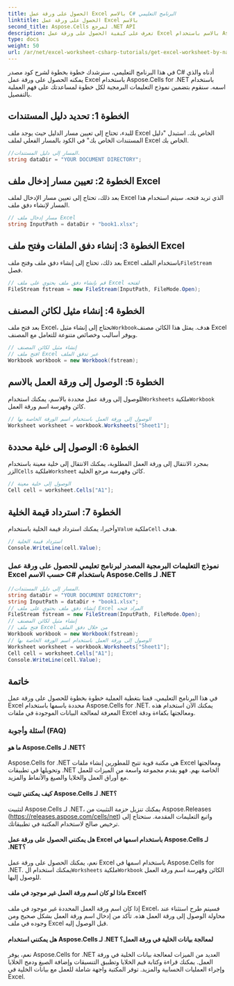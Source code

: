 ```yaml
---
title: الحصول على ورقة عمل Excel بالاسم C# البرنامج التعليمي
linktitle: الحصول على ورقة عمل Excel بالاسم
second_title: Aspose.Cells لمرجع .NET API
description: تعرف على كيفية الحصول على ورقة عمل Excel بالاسم باستخدام Aspose.Cells لـ .NET. البرنامج التعليمي خطوة بخطوة مع أمثلة التعليمات البرمجية.
type: docs
weight: 50
url: /ar/net/excel-worksheet-csharp-tutorials/get-excel-worksheet-by-name-csharp-tutorial/
---
```

في هذا البرنامج التعليمي، سنرشدك خطوة بخطوة لشرح كود مصدر C# أدناه والذي يمكنه الحصول على ورقة عمل Excel باستخدام Aspose.Cells for .NET باستخدام اسمه. سنقوم بتضمين نموذج التعليمات البرمجية لكل خطوة لمساعدتك على فهم العملية بالتفصيل.

## الخطوة 1: تحديد دليل المستندات

للبدء، تحتاج إلى تعيين مسار الدليل حيث يوجد ملف Excel الخاص بك. استبدل "دليل المستندات الخاص بك" في الكود بالمسار الفعلي لملف Excel الخاص بك.

```csharp
//المسار إلى دليل المستندات.
string dataDir = "YOUR DOCUMENT DIRECTORY";
```

## الخطوة 2: تعيين مسار إدخال ملف Excel

بعد ذلك، تحتاج إلى تعيين مسار الإدخال لملف Excel الذي تريد فتحه. سيتم استخدام هذا المسار لإنشاء دفق ملف.

```csharp
// مسار إدخال ملف Excel
string InputPath = dataDir + "book1.xlsx";
```

## الخطوة 3: إنشاء دفق الملفات وفتح ملف Excel

 بعد ذلك، تحتاج إلى إنشاء دفق ملف وفتح ملف Excel باستخدام الملف`FileStream` فصل.

```csharp
// قم بإنشاء دفق ملف يحتوي على ملف Excel لفتحه
FileStream fstream = new FileStream(InputPath, FileMode.Open);
```

## الخطوة 4: إنشاء مثيل لكائن المصنف

 بعد فتح ملف Excel، تحتاج إلى إنشاء مثيل`Workbook`هدف. يمثل هذا الكائن مصنف Excel ويوفر أساليب وخصائص متنوعة للتعامل مع المصنف.

```csharp
// إنشاء مثيل لكائن المصنف
// افتح ملف Excel عبر تدفق الملف
Workbook workbook = new Workbook(fstream);
```

## الخطوة 5: الوصول إلى ورقة العمل بالاسم

للوصول إلى ورقة عمل محددة بالاسم، يمكنك استخدام`Worksheets` ملكية`Workbook` كائن وفهرسة اسم ورقة العمل.

```csharp
// الوصول إلى ورقة العمل باستخدام اسم الورقة الخاصة بها
Worksheet worksheet = workbook.Worksheets["Sheet1"];
```

## الخطوة 6: الوصول إلى خلية محددة

 بمجرد الانتقال إلى ورقة العمل المطلوبة، يمكنك الانتقال إلى خلية معينة باستخدام الزر`Cells` ملكية`Worksheet` كائن وفهرسة مرجع الخلية.

```csharp
// الوصول إلى خلية معينة
Cell cell = worksheet.Cells["A1"];
```

## الخطوة 7: استرداد قيمة الخلية

 وأخيرا، يمكنك استرداد قيمة الخلية باستخدام`Value` ملكية`Cell` هدف.

```csharp
// استرداد قيمة الخلية
Console.WriteLine(cell.Value);
```

### نموذج التعليمات البرمجية المصدر لبرنامج تعليمي للحصول على ورقة عمل Excel حسب الاسم C# باستخدام Aspose.Cells لـ .NET 
```csharp
//المسار إلى دليل المستندات.
string dataDir = "YOUR DOCUMENT DIRECTORY";
string InputPath = dataDir + "book1.xlsx";
// إنشاء دفق ملف يحتوي على ملف Excel المراد فتحه
FileStream fstream = new FileStream(InputPath, FileMode.Open);
// إنشاء مثيل لكائن المصنف
// فتح ملف Excel من خلال دفق الملف
Workbook workbook = new Workbook(fstream);
// الوصول إلى ورقة العمل باستخدام اسم الورقة الخاصة بها
Worksheet worksheet = workbook.Worksheets["Sheet1"];
Cell cell = worksheet.Cells["A1"];
Console.WriteLine(cell.Value);
```

## خاتمة

في هذا البرنامج التعليمي، قمنا بتغطية العملية خطوة بخطوة للحصول على ورقة عمل Excel محددة باسمها باستخدام Aspose.Cells for .NET. يمكنك الآن استخدام هذه المعرفة لمعالجة البيانات الموجودة في ملفات Excel ومعالجتها بكفاءة ودقة.

### أسئلة وأجوبة (FAQ)

#### ما هو Aspose.Cells لـ .NET؟

Aspose.Cells for .NET هي مكتبة قوية تتيح للمطورين إنشاء ملفات Excel ومعالجتها وتحويلها في تطبيقات .NET الخاصة بهم. فهو يقدم مجموعة واسعة من الميزات للعمل مع أوراق العمل والخلايا والصيغ والأنماط والمزيد.

#### كيف يمكنني تثبيت Aspose.Cells لـ .NET؟

لتثبيت Aspose.Cells لـ .NET، يمكنك تنزيل حزمة التثبيت من Aspose.Releases (https://releases.aspose.com/cells/net) واتبع التعليمات المقدمة. ستحتاج إلى ترخيص صالح لاستخدام المكتبة في تطبيقاتك.

#### هل يمكنني الحصول على ورقة عمل Excel باستخدام اسمها في Aspose.Cells لـ .NET؟

 نعم، يمكنك الحصول على ورقة عمل Excel باستخدام اسمها في Aspose.Cells for .NET. يمكنك استخدام ال`Worksheets` ملكية`Workbook` الكائن وفهرسة اسم ورقة العمل للوصول إليها.

#### ماذا لو كان اسم ورقة العمل غير موجود في ملف Excel؟

إذا كان اسم ورقة العمل المحددة غير موجود في ملف Excel، فسيتم طرح استثناء عند محاولة الوصول إلى ورقة العمل هذه. تأكد من إدخال اسم ورقة العمل بشكل صحيح ومن وجوده في ملف Excel قبل الوصول إليه.

#### هل يمكنني استخدام Aspose.Cells لـ .NET لمعالجة بيانات الخلية في ورقة العمل؟

نعم، يوفر Aspose.Cells for .NET العديد من الميزات لمعالجة بيانات الخلية في ورقة العمل. يمكنك قراءة وكتابة قيم الخلايا وتطبيق التنسيقات وإضافة الصيغ ودمج الخلايا وإجراء العمليات الحسابية والمزيد. توفر المكتبة واجهة شاملة للعمل مع بيانات الخلية في Excel.